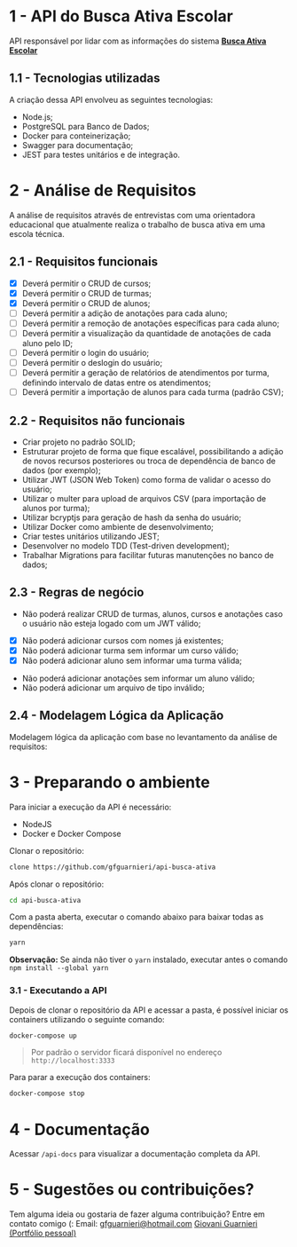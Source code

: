 # 1 - API do Busca Ativa Escolar
API responsável por lidar com as informações do sistema <a href="https://github.com/gfguarnieri/webBuscaAtiva">**Busca Ativa Escolar**</a>

## 1.1 - Tecnologias utilizadas
A criação dessa API envolveu as seguintes tecnologias:
* Node.js;
* PostgreSQL para Banco de Dados;
* Docker para conteinerização;
* Swagger para documentação;
* JEST para testes unitários e de integração.

# 2 - Análise de Requisitos
A análise de requisitos através de entrevistas com uma orientadora educacional que atualmente realiza o trabalho de busca ativa em uma escola técnica. 

## 2.1 - Requisitos funcionais
* [x] Deverá permitir o CRUD de cursos; 
* [x] Deverá permitir o CRUD de turmas; 
* [x] Deverá permitir o CRUD de alunos; 
* [ ] Deverá permitir a adição de anotações para cada aluno;
* [ ] Deverá permitir a remoção de anotações específicas para cada aluno;
* [ ] Deverá permitir a visualização da quantidade de anotações de cada aluno pelo ID;
* [ ] Deverá permitir o login do usuário;
* [ ] Deverá permitir o deslogin do usuário;
* [ ] Deverá permitir a geração de relatórios de atendimentos por turma, definindo intervalo de datas entre os atendimentos;
* [ ] Deverá permitir a importação de alunos para cada turma (padrão CSV);

## 2.2 - Requisitos não funcionais
* Criar projeto no padrão SOLID;
* Estruturar projeto de forma que fique escalável, possibilitando a adição de novos recursos posteriores ou troca de dependência de banco de dados (por exemplo);
* Utilizar JWT (JSON Web Token) como forma de validar o acesso do usuário;
* Utilizar o multer para upload de arquivos CSV (para importação de alunos por turma);
* Utilizar bcryptjs para geração de hash da senha do usuário; 
* Utilizar Docker como ambiente de desenvolvimento;
* Criar testes unitários utilizando JEST;
* Desenvolver no modelo TDD (Test-driven development);
* Trabalhar Migrations para facilitar futuras manutenções no banco de dados;


## 2.3 - Regras de negócio
* Não poderá realizar CRUD de turmas, alunos, cursos e anotações caso o usuário não esteja logado com um JWT válido;
* [x] Não poderá adicionar cursos com nomes já existentes;
* [x] Não poderá adicionar turma sem informar um curso válido;
* [x] Não poderá adicionar aluno sem informar uma turma válida; 
* Não poderá adicionar anotações sem informar um aluno válido;
* Não poderá adicionar um arquivo de tipo inválido; 

## 2.4 - Modelagem Lógica da Aplicação
Modelagem lógica da aplicação com base no levantamento da análise de requisitos:

# 3 - Preparando o ambiente
Para iniciar a execução da API é necessário:
- NodeJS
- Docker e Docker Compose

Clonar o repositório:
```sh
clone https://github.com/gfguarnieri/api-busca-ativa
```

Após clonar o repositório:
```sh
cd api-busca-ativa
```
 Com a pasta aberta, executar o comando abaixo para baixar todas as dependências:
```sh
yarn
```
**Observação:** Se ainda não tiver o ``yarn`` instalado, executar antes o comando ``npm install --global yarn`` 


### 3.1 - Executando a API
Depois de clonar o repositório da API e acessar a pasta, é possível iniciar os containers utilizando o seguinte comando:

```sh
docker-compose up
```
>Por padrão o servidor ficará disponível no endereço ``http://localhost:3333`` 

Para parar a execução dos containers:
```sh
docker-compose stop
```

# 4 - Documentação
Acessar  ``/api-docs`` para visualizar a documentação completa da API.

# 5 - Sugestões ou contribuições?
Tem alguma ideia ou gostaria de fazer alguma contribuição? Entre em contato comigo (:
Email: gfguarnieri@hotmail.com
[Giovani Guarnieri (Portfólio pessoal)](https://www.giovanniguarnieri.com.br)
